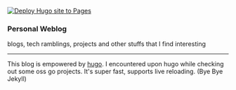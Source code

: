 [![Deploy Hugo site to Pages](https://github.com/sudipidus/sudipidus.github.io/actions/workflows/hugo.yaml/badge.svg)](https://github.com/sudipidus/sudipidus.github.io/actions/workflows/hugo.yaml)

### Personal Weblog

blogs, tech ramblings, projects and other stuffs that I find interesting

---

This blog is empowered by [hugo](https://gohugo.io/). I encountered upon hugo while checking out some oss go projects. It's super fast, supports live reloading. (Bye Bye Jekyll)

